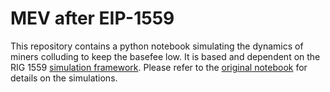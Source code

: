 # MEV after EIP-1559

This repository contains a python notebook simulating the dynamics of miners colluding to keep the basefee low. It is based and dependent on the RIG 1559 [simulation framework](https://github.com/ethereum/abm1559). Please refer to the [original notebook](https://github.com/ethereum/abm1559/blob/master/notebooks/eip1559.ipynb) for details on the simulations. 

